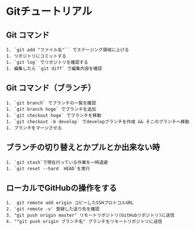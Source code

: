 # Gitチュートリアル

## Git コマンド
```
1. `git add "ファイル名"`` でステージング領域に上げる
1. リポジトリにコミットする
1. `git log` でリポジトリを確認する
1. 編集したら `git diff` で編集内容を確認
```

## Git コマンド（ブランチ）
```
1. `git branch` でブランチの一覧を確認
1. `git branch hoge` でブランチを追加
1. `git checkout hoge` でブランチを移動
1. `git checkout -b develop` でdevelopブランチを作成 && そこのブランチへ移動
1. ブランチをマージさせる

```
## ブランチの切り替えとかプルとか出来ない時
```
1. `git stash`で現在行っている作業を一時退避
1. `git reset --hard  HEAD`を実行
```

## ローカルでGitHubの操作をする
```
1.  git remote add origin コピーしたSSHプロトコルURL
2. 'git remote -v' 登録した送り先を確認
3. "git push origin master" リモートリポジトリ(GitHubリポジトリ)に送信
4. ""git push origin ブランチ名" ブランチをリモートリポジトリに送信
```
